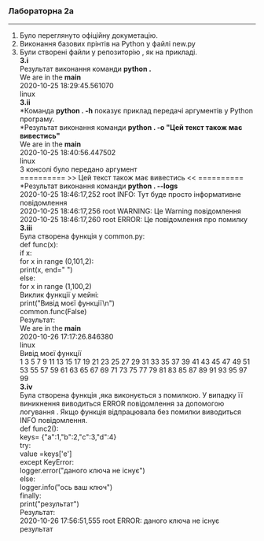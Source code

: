 ###  Лабораторна 2a
***
1) Було переглянуто офіційну докуметацію.                       
2) Виконання базових прінтів на Python у файлі new.py  
3) Були створені файли у репозиторію , як на прикладі.      
    **3.i**                     
    Результат виконання команди **python .**      
We are in the __main__                           
2020-10-25 18:29:45.561070                            
linux                         
**3.іі**          
*Команда **python . -h** показує приклад передачі аргументів у Python програму.                                              
*Результат виконання команди **python . -o "Цей текст також має вивестись"**                                             
We are in the __main__                                                         
2020-10-25 18:40:56.447502                                                             
linux                                            
З консолі було передано аргумент                                                           
 ========== >> Цей текст також має вивестись << ==========                                             
 *Результат виконання команди **python . --logs**                                                               
 2020-10-25 18:46:17,252 root INFO: Тут буде просто інформативне повідомлення                                      
 2020-10-25 18:46:17,256 root WARNING: Це Warning повідомлення                      
 2020-10-25 18:46:17,260 root ERROR: Це повідомлення про помилку                                                
 **3.ііi**                               
 Була створена функція у common.py:   
 def func(x):  
     if x:  
         for x in range (0,101,2):  
             print(x, end=" ")  
     else:  
         for x in range (1,100,2)  
 Виклик функції у мейні:    
 print("Вивід моєї функції\n")  
     common.func(False)   
 Результат:  
 We are in the __main__  
 2020-10-26 17:17:26.846380  
 linux  
 Вивід моєї функції  
 1 3 5 7 9 11 13 15 17 19 21 23 25 27 29 31 33 35 37 39 41 43 45 47 49 51 53 55 57 59 61 63 65 67 69 71 73 75 77 79 81 83 85 87 89 91 93 95 97 99       
  **3.iv**  
  Була створена функція ,яка виконується з помилкою.
  У випадку її виникнення виводиться ERROR повідомлення за допомогою логування . 
  Якщо функція відпрацювала без помилки виводиться INFO повідомлення.    
  def func2():  
      keys= {"a":1,"b":2,"c":3,"d":4}  
      try:  
          value =keys['e']  
      except KeyError:  
          logger.error("даного ключа не існує")  
      else:  
          logger.info("ось ваш ключ")  
      finally:  
          print("результат")    
         Результат:    
          2020-10-26 17:56:51,555 root ERROR: даного ключа не існує   
          результат 
                                     
           









